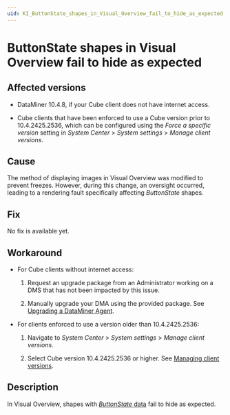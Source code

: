 ```yaml
---
uid: KI_ButtonState_shapes_in_Visual_Overview_fail_to_hide_as_expected
---
```


# ButtonState shapes in Visual Overview fail to hide as expected

## Affected versions

- DataMiner 10.4.8, if your Cube client does not have internet access.

- Cube clients that have been enforced to use a Cube version prior to 10.4.2425.2536, which can be configured using the *Force a specific version* setting in *System Center* > *System settings* > *Manage client versions*.

## Cause

The method of displaying images in Visual Overview was modified to prevent freezes. However, during this change, an oversight occurred, leading to a rendering fault specifically affecting *ButtonState* shapes.

## Fix

No fix is available yet.

## Workaround

- For Cube clients without internet access:

  1. Request an upgrade package from an Administrator working on a DMS that has not been impacted by this issue.

  1. Manually upgrade your DMA using the provided package. See [Upgrading a DataMiner Agent](xref:Upgrading_a_DataMiner_Agent).

- For clients enforced to use a version older than 10.4.2425.2536:

  1. Navigate to *System Center* > *System settings* > *Manage client versions*.

  1. Select Cube version 10.4.2425.2536 or higher. See [Managing client versions](xref:DMA_configuration_related_to_client_applications#managing-client-versions).

## Description

In Visual Overview, shapes with [*ButtonState* data](xref:Designing_buttons_with_four_different_states) fail to hide as expected.

